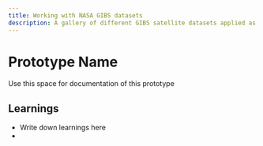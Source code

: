 ```yaml
---
title: Working with NASA GIBS datasets
description: A gallery of different GIBS satellite datasets applied as textures to 3d globes. 
---
```


# Prototype Name
Use this space for documentation of this prototype

## Learnings
- Write down learnings here
- 